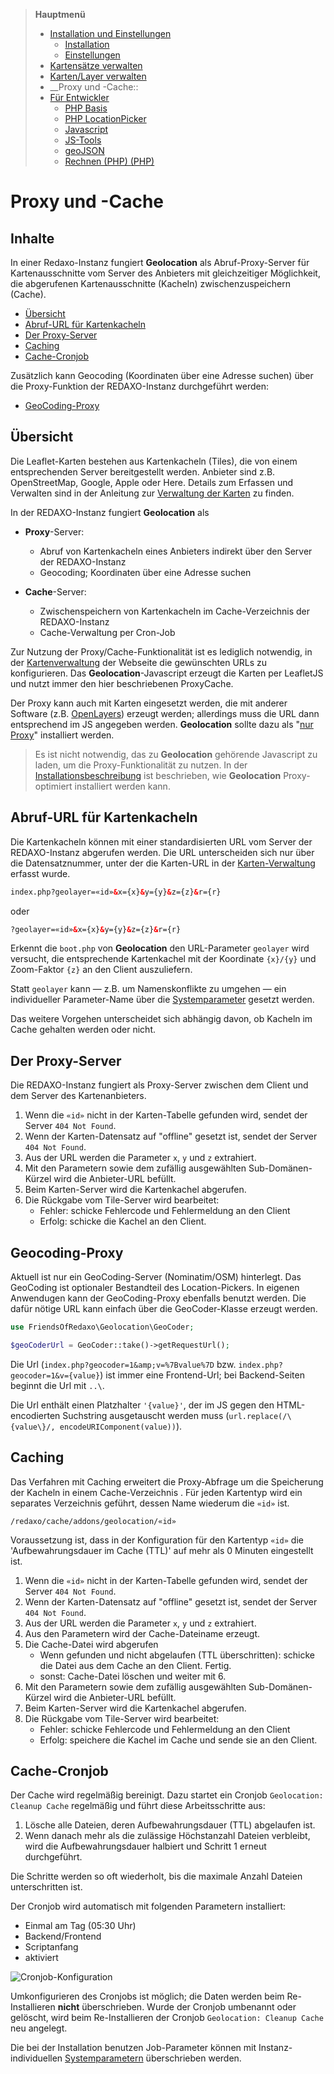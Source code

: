 > **Hauptmenü**
> - [Installation und Einstellungen](install.md)
>   - [Installation](install.md)
>   - [Einstellungen](settings.md)
> - [Kartensätze verwalten](mapset.md)
> - [Karten/Layer verwalten](layer.md)
> - __Proxy und -Cache::
> - [Für Entwickler](devphp.md)
>   - [PHP Basis](devphp.md)
>   - [PHP LocationPicker](devphp1.md)
>   - [Javascript](devjs.md)
>   - [JS-Tools](devtools.md)
>   - [geoJSON](devgeojson.md)
>   - [Rechnen (PHP) (PHP)](devmath.md)

# Proxy und -Cache

## Inhalte

In einer Redaxo-Instanz fungiert **Geolocation** als Abruf-Proxy-Server für Kartenausschnitte vom
Server des Anbieters mit gleichzeitiger Möglichkeit, die abgerufenen Kartenausschnitte (Kacheln)
zwischenzuspeichern (Cache).

- [Übersicht](#into)
- [Abruf-URL für Kartenkacheln](#url)
- [Der Proxy-Server](#proxy)
- [Caching](#cache)
- [Cache-Cronjob](#cron)

Zusätzlich kann Geocoding (Koordinaten über eine Adresse suchen) über die Proxy-Funktion der
REDAXO-Instanz durchgeführt werden:

- [GeoCoding-Proxy](#geoproxy)


<a name="intro"></a>
## Übersicht

Die Leaflet-Karten bestehen aus Kartenkacheln (Tiles), die von einem entsprechenden Server
bereitgestellt werden. Anbieter sind z.B. OpenStreetMap, Google, Apple oder Here. Details zum
Erfassen und Verwalten sind in der Anleitung zur [Verwaltung der Karten](layer.md) zu finden.

In der REDAXO-Instanz fungiert **Geolocation** als

- **Proxy**-Server:
    - Abruf von Kartenkacheln eines Anbieters indirekt über den Server der REDAXO-Instanz
    - Geocoding; Koordinaten über eine Adresse suchen

- **Cache**-Server:
    - Zwischenspeichern von Kartenkacheln im Cache-Verzeichnis der REDAXO-Instanz
    - Cache-Verwaltung per Cron-Job

Zur Nutzung der Proxy/Cache-Funktionalität ist es lediglich notwendig, in der
[Kartenverwaltung](layer.md) der Webseite die gewünschten URLs zu konfigurieren.
Das **Geolocation**-Javascript erzeugt die Karten per LeafletJS und nutzt immer den hier
beschriebenen ProxyCache.

Der Proxy kann auch mit Karten eingesetzt werden, die mit anderer Software
(z.B. [OpenLayers](https://openlayers.org/)) erzeugt werden; allerdings muss die URL dann
entsprechend im JS angegeben werden. **Geolocation** sollte dazu als "[nur Proxy](install.md#proxy)"
installiert werden.  

> Es ist nicht notwendig, das zu **Geolocation** gehörende Javascript zu laden, um die
> Proxy-Funktionalität zu nutzen. In der [Installationsbeschreibung](install.md#proxy) ist beschrieben,
> wie **Geolocation** Proxy-optimiert installiert werden kann.

<a name="url"></a>
## Abruf-URL für Kartenkacheln

Die Kartenkacheln können mit einer standardisierten URL vom Server der REDAXO-Instanz abgerufen
werden. Die URL unterscheiden sich nur über die Datensatznummer, unter der die Karten-URL in der
[Karten-Verwaltung](layer.md) erfasst wurde.

```html
index.php?geolayer=«id»&x={x}&y={y}&z={z}&r={r}
```
oder
```html
?geolayer=«id»&x={x}&y={y}&z={z}&r={r}
```

Erkennt die `boot.php` von **Geolocation** den URL-Parameter `geolayer` wird versucht, die
entsprechende Kartenkachel mit der Koordinate `{x}/{y}` und Zoom-Faktor `{z}` an den Client
auszuliefern.

Statt `geolayer` kann &mdash; z.B. um Namenskonflikte zu umgehen &mdash; ein individueller
Parameter-Name über die [Systemparameter](install.md#parameter) gesetzt werden.

Das weitere Vorgehen unterscheidet sich abhängig davon, ob Kacheln im Cache gehalten werden oder
nicht.

<a name="proxy"></a>
## Der Proxy-Server

Die REDAXO-Instanz fungiert als Proxy-Server zwischen dem Client und dem Server des Kartenanbieters.

1. Wenn die `«id»` nicht in der Karten-Tabelle gefunden wird, sendet der Server `404 Not Found`.
2. Wenn der Karten-Datensatz auf "offline" gesetzt ist, sendet der Server `404 Not Found`.
3. Aus der URL werden die Parameter `x`, `y` und `z` extrahiert.
4. Mit den Parametern sowie dem zufällig ausgewählten Sub-Domänen-Kürzel wird die Anbieter-URL
   befüllt.
5. Beim Karten-Server wird die Kartenkachel abgerufen.
5. Die Rückgabe vom Tile-Server wird bearbeitet:
    - Fehler: schicke Fehlercode und Fehlermeldung an den Client
    - Erfolg: schicke die Kachel an den Client.

<a name="geoproxy"></a>
## Geocoding-Proxy

Aktuell ist nur ein GeoCoding-Server (Nominatim/OSM) hinterlegt. Das GeoCoding ist optionaler
Bestandteil des Location-Pickers. In eigenen Anwendugen kann der GeoCoding-Proxy ebenfalls benutzt
werden. Die dafür nötige URL kann einfach über die GeoCoder-Klasse erzeugt werden.

```php
use FriendsOfRedaxo\Geolocation\GeoCoder;

$geoCoderUrl = GeoCoder::take()->getRequestUrl();
```

Die Url (`index.php?geocoder=1&amp;v=%7Bvalue%7D` bzw. `index.php?geocoder=1&v={value}`) ist immer 
eine Frontend-Url; bei Backend-Seiten beginnt die Url mit `..\`.

Die Url enthält einen Platzhalter `'{value}'`, der im JS gegen den HTML-encodierten
Suchstring ausgetauscht werden muss (`url.replace(/\{value\}/, encodeURIComponent(value))`).


<a name="cache"></a>
## Caching

Das Verfahren mit Caching erweitert die Proxy-Abfrage um die Speicherung der Kacheln in einem
Cache-Verzeichnis . Für jeden Kartentyp wird ein separates Verzeichnis geführt, dessen Name wiederum
die `«id»` ist.

```
/redaxo/cache/addons/geolocation/«id»
```

Voraussetzung ist, dass in der Konfiguration für den Kartentyp `«id»` die 'Aufbewahrungsdauer im
Cache (TTL)' auf mehr als 0 Minuten eingestellt ist.

1. Wenn die `«id»` nicht in der Karten-Tabelle gefunden wird, sendet der Server `404 Not Found`.
2. Wenn der Karten-Datensatz auf "offline" gesetzt ist, sendet der Server `404 Not Found`.
3. Aus der URL werden die Parameter `x`, `y` und `z` extrahiert.
4. Aus den Parametern wird der Cache-Dateiname erzeugt.
5. Die Cache-Datei wird abgerufen
    - Wenn gefunden und nicht abgelaufen (TTL überschritten): schicke die Datei aus dem Cache an den
      Client. Fertig.
    - sonst: Cache-Datei löschen und weiter mit 6.
6. Mit den Parametern sowie dem zufällig ausgewählten Sub-Domänen-Kürzel wird die Anbieter-URL
   befüllt.
7. Beim Karten-Server wird die Kartenkachel abgerufen.
8. Die Rückgabe vom Tile-Server wird bearbeitet:
    - Fehler: schicke Fehlercode und Fehlermeldung an den Client
    - Erfolg: speichere die Kachel im Cache und sende sie an den Client.

<a name="cron"></a>
## Cache-Cronjob

Der Cache wird regelmäßig bereinigt. Dazu startet ein Cronjob `Geolocation: Cleanup Cache`
regelmäßig und führt diese Arbeitsschritte aus:

1. Lösche alle Dateien, deren Aufbewahrungsdauer (TTL) abgelaufen ist.
2. Wenn danach mehr als die zulässige Höchstanzahl Dateien verbleibt, wird die Aufbewahrungsdauer
   halbiert und Schritt 1 erneut durchgeführt.

Die Schritte werden so oft wiederholt, bis die maximale Anzahl Dateien unterschritten ist.

Der Cronjob wird automatisch mit folgenden Parametern installiert:
- Einmal am Tag (05:30 Uhr)
- Backend/Frontend
- Scriptanfang
- aktiviert

![Cronjob-Konfiguration](assets/cronjob.jpg)

Umkonfigurieren des Cronjobs ist möglich; die Daten werden beim Re-Installieren **nicht**
überschrieben. Wurde der Cronjob umbenannt oder gelöscht, wird beim Re-Installieren der
Cronjob `Geolocation: Cleanup Cache` neu angelegt.

Die bei der Installation benutzen Job-Parameter können mit Instanz-individuellen
[Systemparametern](install.md#parameter) überschrieben werden.
